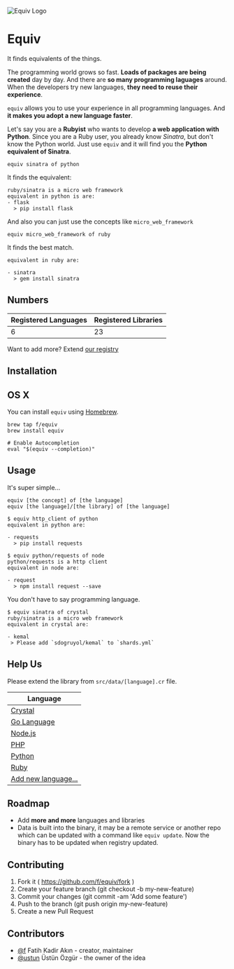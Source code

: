 ![Equiv Logo](https://rawgit.com/f/equiv/master/asset/equiv-logo.svg)

# Equiv

It finds equivalents of the things.

The programming world grows so fast. **Loads of packages are being created** day by
day. And there are **so many programming laguages** around. When the developers try
new languages, **they need to reuse their experience**.

`equiv` allows you to use your experience in all programming languages. And **it
makes you adopt a new language faster**.

Let's say you are a **Rubyist** who wants to develop **a web application with Python**.
Since you are a Ruby user, you already know *Sinatra*, but don't know the Python world.
Just use `equiv` and it will find you the **Python equivalent of Sinatra**.
```
equiv sinatra of python
```

It finds the equivalent:
```
ruby/sinatra is a micro web framework
equivalent in python is are:
- flask
  > pip install flask
```

And also you can just use the concepts like `micro_web_framework`
```
equiv micro_web_framework of ruby
```

It finds the best match.
```
equivalent in ruby are:

- sinatra
  > gem install sinatra
```

## Numbers

| Registered Languages | Registered Libraries |
| -------------------- | -------------------- |
| 6 | 23 |

Want to add more? Extend [our registry](https://github.com/f/equiv/tree/master/src/data)

## Installation

## OS X

You can install `equiv` using [Homebrew](http://brew.sh).

```
brew tap f/equiv
brew install equiv

# Enable Autocompletion
eval "$(equiv --completion)"
```

## Usage

It's super simple...

```
equiv [the concept] of [the language]
equiv [the language]/[the library] of [the language]
```

```
$ equiv http_client of python
equivalent in python are:

- requests
  > pip install requests
```

```
$ equiv python/requests of node
python/requests is a http client
equivalent in node are:

- request
  > npm install request --save
```

You don't have to say programming language.

```
$ equiv sinatra of crystal
ruby/sinatra is a micro web framework
equivalent in crystal are:

- kemal
 > Please add `sdogruyol/kemal` to `shards.yml`
```

## Help Us

Please extend the library from `src/data/[language].cr` file.

| Language |
| -------- |
| [Crystal](https://github.com/f/equiv/edit/master/src/data/crystal.cr) |
| [Go Language](https://github.com/f/equiv/edit/master/src/data/golang.cr) |
| [Node.js](https://github.com/f/equiv/edit/master/src/data/node.cr) |
| [PHP](https://github.com/f/equiv/edit/master/src/data/php.cr) |
| [Python](https://github.com/f/equiv/edit/master/src/data/python.cr) |
| [Ruby](https://github.com/f/equiv/edit/master/src/data/ruby.cr) |
| [Add new language...](https://github.com/f/equiv/new/master/src/data?filename=language.cr&value=Equiv%3A%3ALanguage.add%20%22language%22%2C%20%22The%20New%20Language%22%2C%20%7B%0A%20%20concept%3A%20%5B%0A%20%20%20%20%7B%0A%20%20%20%20%20%20name%3A%20%20%20%20%22library%22%2C%0A%20%20%20%20%20%20install%3A%20%22library%20install%20command%22%2C%0A%20%20%20%20%7D%2C%0A%20%20%5D%2C%0A%7D) |

## Roadmap

  - Add **more and more** languages and libraries
  - Data is built into the binary, it may be a remote service or another repo which
    can be updated with a command like `equiv update`. Now the binary has to be updated
    when registry updated.

## Contributing

1. Fork it ( https://github.com/f/equiv/fork )
2. Create your feature branch (git checkout -b my-new-feature)
3. Commit your changes (git commit -am 'Add some feature')
4. Push to the branch (git push origin my-new-feature)
5. Create a new Pull Request

## Contributors

- [@f](https://github.com/f) Fatih Kadir Akın - creator, maintainer
- [@ustun](https://github.com/ustun) Üstün Özgür - the owner of the idea
